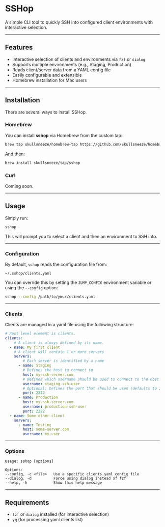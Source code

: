 # SSHop

A simple CLI tool to quickly SSH into configured client environments with interactive selection.

---

## Features

- Interactive selection of clients and environments via `fzf` or `dialog`
- Supports multiple environments (e.g., Staging, Production)
- Reads client/server data from a YAML config file
- Easily configurable and extensible
- Homebrew installation for Mac users

---

## Installation

There are several ways to install SSHop.

### Homebrew

You can install **sshop** via Homebrew from the custom tap:

```sh
brew tap skullsneeze/homebrew-tap https://github.com/Skullsneeze/homebrew-tap.git

```

And then:

```sh
brew install skullsneeze/tap/sshop
```

### Curl

Coming soon.

---

## Usage

Simply run:

```sh
sshop
```

This will prompt you to select a client and then an environment to SSH into.

---

### Configuration

By default, `sshop` reads the configuration file from:

```
~/.sshop/clients.yaml
```

You can override this by setting the `JUMP_CONFIG` environment variable or using the `--config` option:

```sh
sshop --config /path/to/your/clients.yaml
```

---

### Clients

Clients are managed in a yaml file using the following structure:

```yaml
# Root level element is clients.
clients:
    # A client is always defined by its name.
  - name: My first client
    # A client will contain 1 or more servers
    servers:
        # Each server is identified by a name
      - name: Staging
        # Defines the host to connect to
        host: my-ssh-server.com
        # Defines which username should be used to connect to the host
        username: staging-ssh-user
        # Optional: Defines the port that should be used (defaults to 22)
        port: 2222
      - name: Production
        host: my-ssh-server.com
        username: production-ssh-user
        port: 2222
  - name: Some other client
    servers:
      - name: Testing
        host: some-server.com
        username: my-user
```

---

### Options

```
Usage: sshop [options]

Options:
--config, -c <file>   Use a specific clients.yaml config file
--dialog, -d          Force using dialog instead of fzf
--help, -h            Show this help message
```

---

## Requirements

- `fzf` or `dialog` installed (for interactive selection)
- `yq` (for processing yaml clients list)
